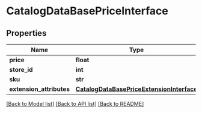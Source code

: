 # CatalogDataBasePriceInterface

## Properties
Name | Type | Description | Notes
------------ | ------------- | ------------- | -------------
**price** | **float** | Price. | 
**store_id** | **int** | Store id. | 
**sku** | **str** | SKU. | 
**extension_attributes** | [**CatalogDataBasePriceExtensionInterface**](CatalogDataBasePriceExtensionInterface.md) |  | [optional] 

[[Back to Model list]](../README.md#documentation-for-models) [[Back to API list]](../README.md#documentation-for-api-endpoints) [[Back to README]](../README.md)


